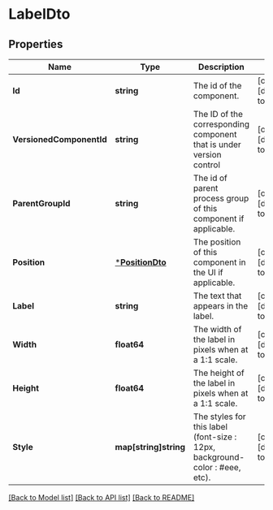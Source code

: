 # LabelDto

## Properties
Name | Type | Description | Notes
------------ | ------------- | ------------- | -------------
**Id** | **string** | The id of the component. | [optional] [default to null]
**VersionedComponentId** | **string** | The ID of the corresponding component that is under version control | [optional] [default to null]
**ParentGroupId** | **string** | The id of parent process group of this component if applicable. | [optional] [default to null]
**Position** | [***PositionDto**](PositionDTO.md) | The position of this component in the UI if applicable. | [optional] [default to null]
**Label** | **string** | The text that appears in the label. | [optional] [default to null]
**Width** | **float64** | The width of the label in pixels when at a 1:1 scale. | [optional] [default to null]
**Height** | **float64** | The height of the label in pixels when at a 1:1 scale. | [optional] [default to null]
**Style** | **map[string]string** | The styles for this label (font-size : 12px, background-color : #eee, etc). | [optional] [default to null]

[[Back to Model list]](../pkg/nifi/README.md#documentation-for-models) [[Back to API list]](../pkg/nifi/README.md#documentation-for-api-endpoints) [[Back to README]](../pkg/nifi/README.md)


